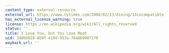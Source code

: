 ```yaml
---
content_type: external-resource
external_url: https://www.nytimes.com/2008/02/13/dining/13incompatible.html
has_external_license_warning: true
license: https://en.wikipedia.org/wiki/All_rights_reserved
status: ''
title: I Love You, but You Love Meat
uid: 3d8b6818-8b9f-419d-953a-78a8b99071f0
wayback_url: ''
---
```

